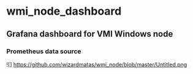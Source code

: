 # wmi_node_dashboard

## Grafana dashboard for VMI Windows node

### Prometheus data source 
![] https://github.com/wizardmatas/wmi_node/blob/master/Untitled.png
